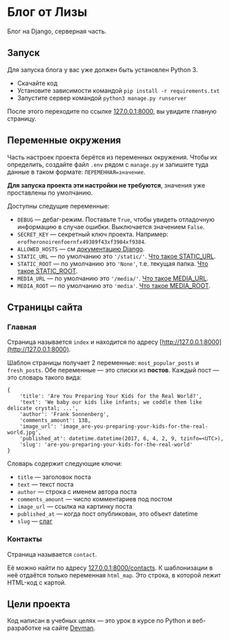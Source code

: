 # Блог от Лизы

Блог на Django, серверная часть.

## Запуск

Для запуска блога у вас уже должен быть установлен Python 3.

- Скачайте код
- Установите зависимости командой `pip install -r requirements.txt`
- Запустите сервер командой `python3 manage.py runserver`

После этого переходите по ссылке [127.0.0.1:8000](http://127.0.0.1:8000), вы увидите главную страницу.

## Переменные окружения

Часть настроек проекта берётся из переменных окружения. Чтобы их определить, создайте файл `.env` рядом с `manage.py` и запишите туда данные в таком формате: `ПЕРЕМЕННАЯ=значение`.

**Для запуска проекта эти настройки не требуются**, значения уже проставлены по умолчанию.

Доступны следущие переменные:
- `DEBUG` — дебаг-режим. Поставьте `True`, чтобы увидеть отладочную информацию в случае ошибки. Выключается значением `False`.
- `SECRET_KEY` — секретный ключ проекта. Например: `erofheronoirenfoernfx49389f43xf3984xf9384`.
- `ALLOWED_HOSTS` — см [документацию Django](https://docs.djangoproject.com/en/3.1/ref/settings/#allowed-hosts).
- `STATIC_URL` — по умолчанию это `'/static/'`. [Что такое STATIC_URL](https://docs.djangoproject.com/en/3.0/ref/settings/#std:setting-STATIC_URL).
- `STATIC_ROOT` — по умолчанию это `'None'`, т.е. текущая папка. [Что такое STATIC_ROOT](https://docs.djangoproject.com/en/3.0/ref/settings/#std:setting-STATIC_ROOT).
- `MEDIA_URL` — по умолчанию это `'/media/'`. [Что такое MEDIA_URL](https://docs.djangoproject.com/en/3.0/ref/settings/#std:setting-MEDIA_URL).
- `MEDIA_ROOT` — по умолчанию это `'media'`. [Что такое MEDIA_ROOT](https://docs.djangoproject.com/en/3.0/ref/settings/#std:setting-MEDIA_ROOT). 


## Страницы сайта

### Главная

Страница называется `index` и находится по адресу [http://127.0.0.1:8000](http://127.0.0.1:8000).

Шаблон страницы получает 2 переменные: `most_popular_posts` и `fresh_posts`.
Обе переменные — это списки из **постов**. Каждый пост — это словарь такого вида:

```
{
    'title': 'Are You Preparing Your Kids for the Real World?',
    'text': 'We baby our kids like infants; we coddle them like delicate crystal; ...',
    'author': 'Frank Sonnenberg',
    'comments_amount': 138,
    'image_url': 'image_are-you-preparing-your-kids-for-the-real-world.jpg',
    'published_at': datetime.datetime(2017, 6, 4, 2, 9, tzinfo=<UTC>),
    'slug': 'are-you-preparing-your-kids-for-the-real-world'
}
```

Словарь содержит следующие ключи:

* `title` — заголовок поста
* `text` — текст поста
* `author` — строка с именем автора поста
* `comments_amount` — число комментариев под постом
* `image_url` — ссылка на картинку поста
* `published_at` — когда пост опубликован, это объект datetime
* `slug` — [слаг](https://toster.ru/q/375615)



### Контакты

Страница называется `contact`.

Её можно найти по адресу [127.0.0.1:8000/contacts](127.0.0.1:8000/contacts). К шаблонизации в неё отдаётся только переменная `html_map`. Это строка, в которой лежит HTML-код с картой.

## Цели проекта

Код написан в учебных целях — это урок в курсе по Python и веб-разработке на сайте [Devman](https://dvmn.org).
